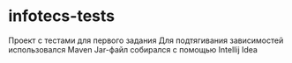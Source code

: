 # infotecs-tests
Проект с тестами для первого задания
Для подтягивания зависимостей использовался Maven
Jar-файл собирался с помощью Intellij Idea
